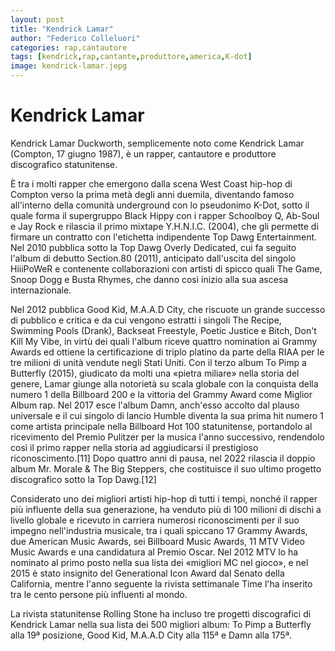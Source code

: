 ```yaml
---
layout: post
title: "Kendrick Lamar"
author: "Federico Colleluori"
categories: rap,cantautore
tags: [kendrick,rap,cantante,produttore,america,K-dot]
image: kendrick-lamar.jepg
---
```


# Kendrick Lamar

Kendrick Lamar Duckworth, semplicemente noto come Kendrick Lamar (Compton, 17 giugno 1987), è un rapper, cantautore e produttore discografico statunitense.

È tra i molti rapper che emergono dalla scena West Coast hip-hop di Compton verso la prima metà degli anni duemila, diventando famoso all'interno della comunità underground con lo pseudonimo K-Dot, sotto il quale forma il supergruppo Black Hippy con i rapper Schoolboy Q, Ab-Soul e Jay Rock e rilascia il primo mixtape Y.H.N.I.C. (2004), che gli permette di firmare un contratto con l'etichetta indipendente Top Dawg Entertainment. Nel 2010 pubblica sotto la Top Dawg Overly Dedicated, cui fa seguito l'album di debutto Section.80 (2011), anticipato dall'uscita del singolo HiiiPoWeR e contenente collaborazioni con artisti di spicco quali The Game, Snoop Dogg e Busta Rhymes, che danno così inizio alla sua ascesa internazionale.

Nel 2012 pubblica Good Kid, M.A.A.D City, che riscuote un grande successo di pubblico e critica e da cui vengono estratti i singoli The Recipe, Swimming Pools (Drank), Backseat Freestyle, Poetic Justice e Bitch, Don't Kill My Vibe, in virtù dei quali l'album riceve quattro nomination ai Grammy Awards ed ottiene la certificazione di triplo platino da parte della RIAA per le tre milioni di unità vendute negli Stati Uniti. Con il terzo album To Pimp a Butterfly (2015), giudicato da molti una «pietra miliare» nella storia del genere, Lamar giunge alla notorietà su scala globale con la conquista della numero 1 della Billboard 200 e la vittoria del Grammy Award come Miglior Album rap. Nel 2017 esce l'album Damn, anch'esso accolto dal plauso universale e il cui singolo di lancio Humble diventa la sua prima hit numero 1 come artista principale nella Billboard Hot 100 statunitense, portandolo al ricevimento del Premio Pulitzer per la musica l'anno successivo, rendendolo così il primo rapper nella storia ad aggiudicarsi il prestigioso riconoscimento.[11] Dopo quattro anni di pausa, nel 2022 rilascia il doppio album Mr. Morale & The Big Steppers, che costituisce il suo ultimo progetto discografico sotto la Top Dawg.[12]

Considerato uno dei migliori artisti hip-hop di tutti i tempi, nonché il rapper più influente della sua generazione, ha venduto più di 100 milioni di dischi a livello globale e ricevuto in carriera numerosi riconoscimenti per il suo impegno nell'industria musicale, tra i quali spiccano 17 Grammy Awards, due American Music Awards, sei Billboard Music Awards, 11 MTV Video Music Awards e una candidatura al Premio Oscar. Nel 2012 MTV lo ha nominato al primo posto nella sua lista dei «migliori MC nel gioco», e nel 2015 è stato insignito del Generational Icon Award dal Senato della California, mentre l'anno seguente la rivista settimanale Time l'ha inserito tra le cento persone più influenti al mondo.

La rivista statunitense Rolling Stone ha incluso tre progetti discografici di Kendrick Lamar nella sua lista dei 500 migliori album: To Pimp a Butterfly alla 19ª posizione, Good Kid, M.A.A.D City alla 115ª e Damn alla 175ª.

